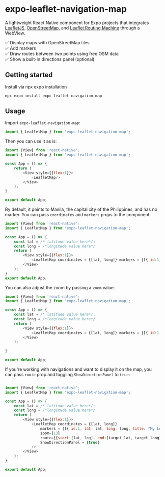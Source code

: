# expo-leaflet-navigation-map

A lightweight React Native component for Expo projects that integrates [LeafletJS](https://leafletjs.com/), [OpenStreetMap](https://www.openstreetmap.org/), and [Leaflet Routing Machine](https://www.liedman.net/leaflet-routing-machine/) through a WebView.

✅ Display maps with OpenStreetMap tiles  
✅ Add markers  
✅ Draw routes between two points using free OSM data  
✅ Show a built-in directions panel (optional)

## Getting started

Install via npx expo installation

```bash
npx expo install expo-leaflet-navigation-map
```

## Usage

Import `expo-leaflet-navigation-map`:

```Javascript
import { LeafletMap } from 'expo-leaflet-navigation-map';
```

Then you can use it as is:

```Javascript
import {View} from 'react-native';
import { LeafletMap } from 'expo-leaflet-navigation-map';

const App = () => {
    return (
        <View style={{flex:1}}>
            <LeafletMap/>
        </View>
    );
}

export default App;
```

By default, it points to Manila, the capital city of the Philippines, and has no marker. You can pass `coordinates` and `markers` props to the component:

```Javascript
import {View} from 'react-native';
import { LeafletMap } from 'expo-leaflet-navigation-map';

const App = () => {
    const lat = /* latitude value here*/;
    const long = /*longitude value here*/
    return (
        <View style={{flex:1}}>
            <LeafletMap coordinates = {[lat, long]} markers = {[{ id:1, lat: lat, long: long, title: "My Location"}]}/>
        </View>
    );
}
export default App;
```

You can also adjust the zoom by passing a `zoom` value:

```Javascript
import {View} from 'react-native';
import { LeafletMap } from 'expo-leaflet-navigation-map';

const App = () => {
    const lat = /* latitude value here*/;
    const long = /*longitude value here*/
    return (
        <View style={{flex:1}}>
            <LeafletMap coordinates = {[lat, long]} markers = {[{ id:1, lat: lat, long: long, title: "My Location"}]} zoom={13}/>
        </View>
    );
    
}

export default App;
```

If you're working with navigations and want to display it on the map, you can pass `route` prop and toggling `ShowDirectionPanel` to `true`:

```Javascript

import {View} from 'react-native';
import { LeafletMap } from 'expo-leaflet-navigation-map';

const App = () => {
    const lat = /* latitude value here*/;
    const long = /*longitude value here*/
    return (
        <View style={{flex:1}}>
            <LeafletMap coordinates = {[lat, long]} 
                markers = {[{ id:1, lat: lat, long: long, title: "My Location"}]} 
                zoom={13} 
                route={{start:[lat, log], end:[target_lat, target_long]}}
                ShowDirectionPanel = {true}
            />
        </View>
    );
}

export default App;
```
